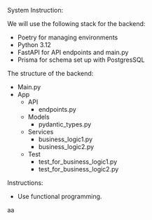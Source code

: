 System Instruction:

We will use the following stack for the backend:
- Poetry for managing environments
- Python 3.12
- FastAPI for API endpoints and main.py
- Prisma for schema set up with PostgresSQL

The structure of the backend:
- Main.py
- App
    - API
        - endpoints.py
    - Models
        - pydantic_types.py
    - Services
        - business_logic1.py
        - business_logic2.py
    - Test
        - test_for_business_logic1.py
        - test_for_business_logic2.py

Instructions:
- Use functional programming. 

aa
